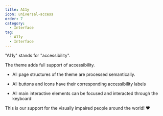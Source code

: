 ```yaml
---
title: A11y
icon: universal-access
order: 7
category:
  - Interface
tag:
  - A11y
  - Interface
---
```


"A11y" stands for "accessibility".

The theme adds full support of accessibility.

- All page structures of the theme are processed semantically.

- All buttons and icons have their corresponding accessibility labels

- All main interactive elements can be focused and interacted through the keyboard

This is our support for the visually impaired people around the world! :heart:

